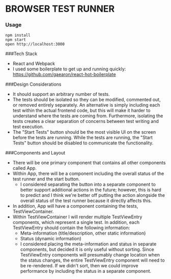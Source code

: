 BROWSER TEST RUNNER
=====================

### Usage

```
npm install
npm start
open http://localhost:3000
```

###Tech Stack
* React and Webpack
* I used some boilerplate to get up and running quickly: https://github.com/gaearon/react-hot-boilerplate

###Design Considerations
* It should support an arbitrary number of tests.
* The tests should be isolated so they can be modified, commented out, or removed entirely separately. An alternative is simply including each test within the actual frontend code, but this will make it harder to understand where the tests are coming from. Furthermore, isolating the tests creates a clear separation of concerns between test writing and test execution.
* The "Start Tests" button should be the most visible UI on the screen before the tests are running. While the tests are running, the "Start Tests" button should be disabled to communicate the functionality.

###Components and Layout
* There will be one primary component that contains all other components called App.
* Within App, there will be a component including the overall status of the test runner and the start button.
  * I considered separating the button into a separate component to better support additional actions in the future; however, this is hard to predict and I think we're better off putting the action alongside the overall status of the test runner because it directly affects this.
* In addition, App will have a component containing the tests, TestViewContainer.
* Within TestViewContainer I will render multiple TestViewEntry components, which represent a single test. In addition, each TestViewEntry should contain the following information:
  * Meta-information (title/description, other static information)
  * Status (dynamic information)
  * I considered placing the meta-information and status in separate components, but decided it is only useful without sorting. Since TestViewEntry components will presumably change location when the status changes, the entire TestViewEntry component will need to be re-rendered. If we didn't sort, then we could improve performance by including the status in a separate component.